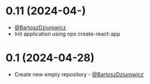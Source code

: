 0.11 (2024-04-)
===============
* [@BartoszDziurowicz](https://github.com/BartekDziurowicz/carbon-tracker-web/pull/1)
* Init application using npx create-react-app

0.1 (2024-04-28)
===============
* Create new empty repository - [@BartoszDziurowicz](https://github.com/BartekDziurowicz)